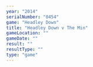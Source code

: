 ```yaml
---
year: "2014"
serialNumber: "0454" 
game: "Headley Down"
title: "Headley Down v The Min"
gameLocation: ""
gameDate: ""
result: ""
resultType: ""
type: "game"
---
```

